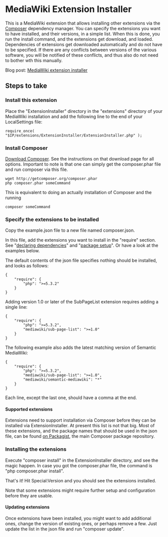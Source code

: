 # MediaWiki Extension Installer

This is a MediaWiki extension that allows installing other extensions via
the [Composer](http://getcomposer.org/) dependency manager. You can specify
the extensions you want to have installed, and their versions, in a simple list.
When this is done, you run the install command, and the extensions get download,
and loaded. Dependencies of extensions get downloaded automatically and do not
have to be specified. If there are any conflicts between versions of the various
software, you will be notified of these conflicts, and thus also do not need to
bother wth this manually.

Blog post: [MediaWiki extension installer](http://www.bn2vs.com/blog/2013/10/31/mediawiki-extension-installer/)

## Steps to take

### Install this extension

Place the "ExtensionInstaller" directory in the "extensions" directory of your
MediaWiki installation and add the following line to the end of your LocalSettings file:

    require_once( "$IP/extensions/ExtensionInstaller/ExtensionInstaller.php" );

### Install Composer

[Download Composer](http://getcomposer.org/download/). See the instructions on that
download page for all options. Important to note is that one can simply get the
composer.phar file and run composer via this file.

    wget http://getcomposer.org/composer.phar
    php composer.phar someCommand

This is equivalent to doing an actually installation of Composer and the running

    composer someCommand

### Specify the extensions to be installed

Copy the example.json file to a new file named composer.json.

In this file, add
the extensions you want to install in the "require" section. See
"[declaring dependencies](http://getcomposer.org/doc/00-intro.md#declaring-dependencies)" and
"[package setup](http://getcomposer.org/doc/01-basic-usage.md#composer-json-project-setup)".
Or have a look at the examples below.

The default contents of the json file specifies nothing should be installed, and looks as follows:

	{
		"require": {
			"php": ">=5.3.2"
		}
	}

Adding version 1.0 or later of the SubPageList extension requires adding a single line:

	{
		"require": {
			"php": ">=5.3.2",
			"mediawiki/sub-page-list": ">=1.0"
		}
	}

The following example also adds the latest matching version of Semantic MediaWiki:

	{
		"require": {
			"php": ">=5.3.2",
			"mediawiki/sub-page-list": ">=1.0",
			"mediawiki/semantic-mediawiki": "*"
		}
	}

Each line, except the last one, should have a comma at the end.

#### Supported extensions

Extensions need to support installation via Composer before they can be installed
via ExtensionInstaller. At present this list is not that big. Most of these extensions,
and the package names that should be used in the json file, can be found
[on Packagist](https://packagist.org/search/?q=mediawiki), the main Composer package repository.

### Installing the extensions

Execute "composer install" in the ExtensionInstaller directory, and see the magic happen.
In case you got the composer.phar file, the command is "php composer.phar install".

That's it! Hit Special:Version and you should see the extensions installed.

Note that some extensions might require further setup and configuration before they are usable.

#### Updating extensions

Once extensions have been installed, you might want to add additional ones, change the version
of existing ones, or perhaps remove a few. Just update the list in the json file and run
"composer update".
